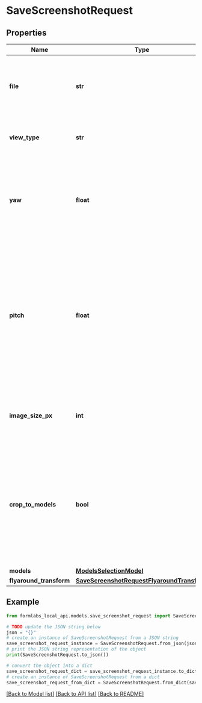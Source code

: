 # SaveScreenshotRequest


## Properties

Name | Type | Description | Notes
------------ | ------------- | ------------- | -------------
**file** | **str** | The file path to save the .png/.webp screenshot or .webp flyaround to | 
**view_type** | **str** | The type of view to use when taking the screenshot | [optional] [default to 'ZOOM_ON_MODELS']
**yaw** | **float** | Yaw rotation in degrees for the camera&#39;s view, where 0º looks down the negative X-axis | [optional] [default to 45.0]
**pitch** | **float** | Pitch rotation in degrees for the camera&#39;s view, where 0º looks flat from the horizon and positive angles look down on models (in SLA scenes, toward the build platform) | [optional] [default to 35.264]
**image_size_px** | **int** | Size of the largest dimension of the exported image in pixels. | [optional] [default to 820]
**crop_to_models** | **bool** | If the screenshot view should be sized and cropped so the models take up most of the frame. If false, the zooming will be the same for all viewing angles. | [optional] [default to True]
**models** | [**ModelsSelectionModel**](ModelsSelectionModel.md) |  | [optional] 
**flyaround_transform** | [**SaveScreenshotRequestFlyaroundTransform**](SaveScreenshotRequestFlyaroundTransform.md) |  | [optional] 

## Example

```python
from formlabs_local_api.models.save_screenshot_request import SaveScreenshotRequest

# TODO update the JSON string below
json = "{}"
# create an instance of SaveScreenshotRequest from a JSON string
save_screenshot_request_instance = SaveScreenshotRequest.from_json(json)
# print the JSON string representation of the object
print(SaveScreenshotRequest.to_json())

# convert the object into a dict
save_screenshot_request_dict = save_screenshot_request_instance.to_dict()
# create an instance of SaveScreenshotRequest from a dict
save_screenshot_request_from_dict = SaveScreenshotRequest.from_dict(save_screenshot_request_dict)
```
[[Back to Model list]](../README.md#documentation-for-models) [[Back to API list]](../README.md#documentation-for-api-endpoints) [[Back to README]](../README.md)



